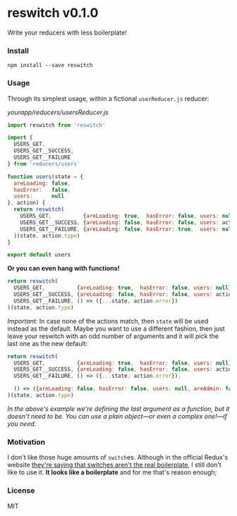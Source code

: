 # reswitch v0.1.0

Write your reducers with less boilerplate!

### Install

`npm install --save reswitch`

### Usage

Through its simplest usage, within a fictional `userReducer.js` reducer:

_yourapp/reducers/usersReducer.js_
```js
import reswitch from 'reswitch'

import {
  USERS_GET,
  USERS_GET__SUCCESS,
  USERS_GET__FAILURE
} from 'reducers/users'

function users(state = {
  areLoading: false,
  hasError:   false,
  users:      null
}, action) {
  return reswitch(
    USERS_GET,          {areLoading: true,  hasError: false, users: null},
    USERS_GET__SUCCESS, {areLoading: false, hasError: false, users: action.users},
    USERS_GET__FAILURE, {areLoading: false, hasError: true,  users: null},
  )(state, action.type)
}

export default users
```

**Or you can even hang with functions!**

```js
return reswitch(
  USERS_GET,          {areLoading: true,  hasError: false, users: null},
  USERS_GET__SUCCESS, {areLoading: false, hasError: false, users: action.users},
  USERS_GET__FAILURE, () => ({...state, action.error})
)(state, action.type)
```

_Important:_ In case none of the actions match, then `state` will be used
instead as the default. Maybe you want to use a different fashion, then just
leave your reswitch with an odd number of arguments and it will pick
the last one as the new default:

```js
return reswitch(
  USERS_GET,          {areLoading: true,  hasError: false, users: null},
  USERS_GET__SUCCESS, {areLoading: false, hasError: false, users: action.users},
  USERS_GET__FAILURE, () => ({...state, action.error}),

  () => ({areLoading: false, hasError: false, users: null, areAdmin: false})
)(state, action.type)
```

_In the above's example we're defining the last argument as a function, but it doesn't
need to be. You can use a plain object—or even a complex one!—if you need._

### Motivation

I don't like those huge amounts of `switch`es. Although in the official Redux's website
[they're saying that switches aren't the real boilerplate](http://redux.js.org/docs/recipes/ReducingBoilerplate.html#reducers),
I still don't like to use it. **It looks like a boilerplate** and for me that's
reason enough;

### License

MIT
